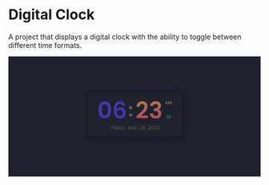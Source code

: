# Digital Clock

A project that displays a digital clock with the ability to toggle between different time formats.

[![Logo](Screen.jpg)](https://100-javascript-projects.vercel.app/01-Digital-Clock/index.html)
